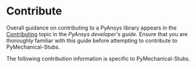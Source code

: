 # Contribute

Overall guidance on contributing to a PyAnsys library appears in the
[Contributing] topic in the *PyAnsys developer's guide*. Ensure that you
are thoroughly familiar with this guide before attempting to contribute to
PyMechanical-Stubs.

The following contribution information is specific to PyMechanical-Stubs.

[Contributing]: https://dev.docs.pyansys.com/how-to/contributing.html

